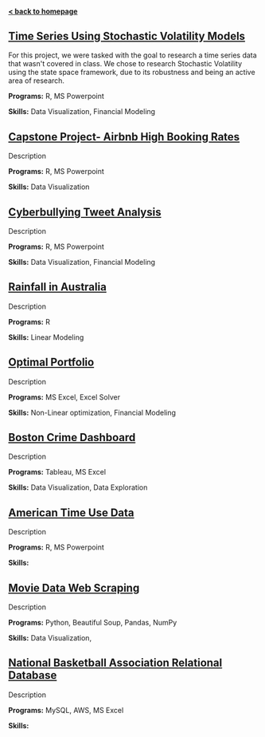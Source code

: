 #### [< back to homepage](./index.md)
## [Time Series Using Stochastic Volatility Models](./TimeSeriesProject.md)
For this project, we were tasked with the goal to research a time series data that wasn't covered in class. We chose to research Stochastic Volatility using the state space framework, due to its robustness and being an active area of research.

**Programs:** R, MS Powerpoint

**Skills:** Data Visualization, Financial Modeling

## [Capstone Project- Airbnb High Booking Rates](./AirbnbProject.md)
Description

**Programs:** R, MS Powerpoint

**Skills:** Data Visualization
  
## [Cyberbullying Tweet Analysis](./cyberbulling.md)
Description

**Programs:** R, MS Powerpoint

**Skills:** Data Visualization, Financial Modeling
 
## [Rainfall in Australia](./RainfallinAustraila.md)
Description

**Programs:** R

**Skills:** Linear Modeling
 
## [Optimal Portfolio](./optimalportfolio.md)
Description

**Programs:** MS Excel, Excel Solver

**Skills:** Non-Linear optimization, Financial Modeling
 
## [Boston Crime Dashboard](./bostoncrime.md)
Description

**Programs:** Tableau, MS Excel

**Skills:** Data Visualization, Data Exploration
 
## [American Time Use Data](./timeuse.md)
Description

**Programs:** R, MS Powerpoint

**Skills:** 
 
## [Movie Data Web Scraping](./movies.md)
Description

**Programs:** Python, Beautiful Soup, Pandas, NumPy

**Skills:** Data Visualization,
   
## [National Basketball Association Relational Database](./nba.md)
Description

**Programs:** MySQL, AWS, MS Excel

**Skills:** 
 
